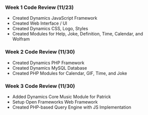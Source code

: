 ### Week 1 Code Review (11/23)

- Created Dynamics JavaScript Framework
- Created Web Interface / UI
- Created Dynamics CSS, Logo, Styles
- Created Modules for Help, Joke, Definition, Time, Calendar, and Wolfram

### Week 2 Code Review (11/30)

- Created Dynamics PHP Framework
- Created Dynamics MySQL Database
- Created PHP Modules for Calendar, GIF, Time, and Joke

### Week 3 Code Review (11/30)

- Added Dynamics Core Music Module for Patrick
- Setup Open Frameworks Web Framework
- Created PHP-based Query Engine with JS Implementation
